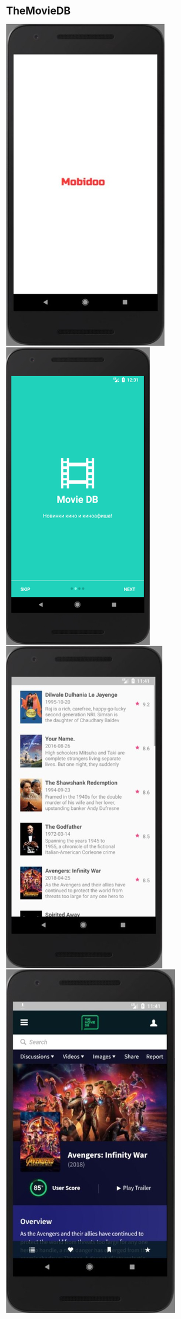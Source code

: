 # TheMovieDB

![SplashScreen](https://github.com/deeamtee/IntroSlider/blob/master/1.jpg)![IntroSlider](https://github.com/deeamtee/IntroSlider/blob/master/2.png)![MainScreen](https://github.com/deeamtee/IntroSlider/blob/master/3.jpg)![WebView](https://github.com/deeamtee/IntroSlider/blob/master/4.jpg)
